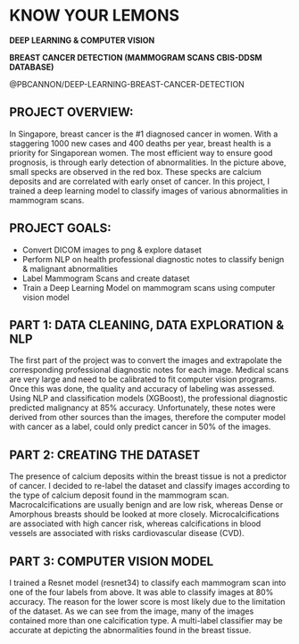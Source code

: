 # KNOW YOUR LEMONS 
**DEEP LEARNING & COMPUTER VISION** 

**BREAST CANCER DETECTION (MAMMOGRAM SCANS CBIS-DDSM DATABASE)**

@PBCANNON/DEEP-LEARNING-BREAST-CANCER-DETECTION

## PROJECT OVERVIEW:
In Singapore, breast cancer is the #1 diagnosed cancer in women. With a staggering 1000 new cases and 400 deaths per year, breast health is a priority for Singaporean women. The most efficient way to ensure good prognosis, is through early detection of abnormalities. In the picture above, small specks are observed in the red box. These specks are calcium deposits and are correlated with early onset of cancer. In this project, I trained a deep learning model to classify images of various abnormalities in mammogram scans. 

## PROJECT GOALS:
- Convert DICOM images to png & explore dataset
- Perform NLP on health professional diagnostic notes to classify benign & malignant abnormalities
- Label Mammogram Scans and create dataset
- Train a Deep Learning Model on mammogram scans using computer vision model

## PART 1: DATA CLEANING, DATA EXPLORATION & NLP
The first part of the project was to convert the images and extrapolate the corresponding professional diagnostic notes for each image. Medical scans are very large and need to be calibrated to fit computer vision programs. Once this was done, the quality and accuracy of labeling was assessed. Using NLP and classification models (XGBoost), the professional diagnostic predicted malignancy at 85% accuracy. Unfortunately, these notes were derived from other sources than the images, therefore the computer model with cancer as a label, could only predict cancer in 50% of the images. 

## PART 2: CREATING THE DATASET 
The presence of calcium deposits within the breast tissue is not a predictor of cancer. I decided to re-label the dataset and classify images according to the type of calcium deposit found in the mammogram scan. Macrocalcifications are usually benign and are low risk, whereas Dense or Amorphous breasts should be looked at more closely. Microcalcifications are associated with high cancer risk, whereas calcifications in blood vessels are associated with risks cardiovascular disease (CVD).


## PART 3: COMPUTER VISION MODEL 
I trained a Resnet model (resnet34) to classify each mammogram scan into one of the four labels from above. It was able to classify images at 80% accuracy. The reason for the lower score is most likely due to the limitation of the dataset. As we can see from the image, many of the images contained more than one calcification type. A multi-label classifier may be accurate at depicting the abnormalities found in the breast tissue.   


